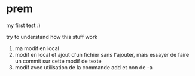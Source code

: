 # prem
my first test :)

try to understand how this stuff work

1. ma modif en local
2. modif en local et ajout d'un fichier sans l'ajouter, mais essayer de faire un commit sur cette modif de texte
3. modif avec utilisation de la commande add et non de -a
